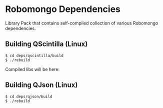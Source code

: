 Robomongo Dependencies
======================

Library Pack that contains self-compiled collection of various Robomongo dependencies.

## Building QScintilla (Linux)

    $ cd deps/qscintilla/build
    $ ./rebuild

Compiled libs will be here:

## Building QJson (Linux)

    $ cd deps/qjson/build
    $ ./rebuild

